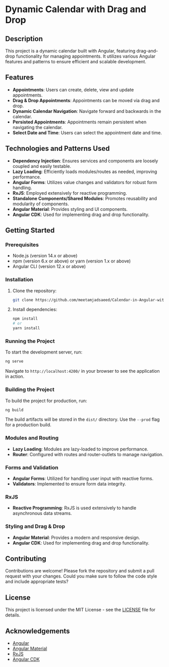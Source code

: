 # Dynamic Calendar with Drag and Drop

## Description

This project is a dynamic calendar built with Angular, featuring drag-and-drop functionality for managing appointments. It utilizes various Angular features and patterns to ensure efficient and scalable development.

## Features

- **Appointments**: Users can create, delete, view and update appointments.
- **Drag & Drop Appointments**: Appointments can be moved via drag and drop.
- **Dynamic Calendar Navigation**: Navigate forward and backwards in the calendar.
- **Persisted Appointments**: Appointments remain persistent when navigating the calendar.
- **Select Date and Time**: Users can select the appointment date and time.

## Technologies and Patterns Used

- **Dependency Injection**: Ensures services and components are loosely coupled and easily testable.
- **Lazy Loading**: Efficiently loads modules/routes as needed, improving performance.
- **Angular Forms**: Utilizes value changes and validators for robust form handling.
- **RxJS**: Employed extensively for reactive programming.
- **Standalone Components/Shared Modules**: Promotes reusability and modularity of components.
- **Angular Material**: Provides styling and UI components.
- **Angular CDK**: Used for implementing drag and drop functionality.

## Getting Started

### Prerequisites

- Node.js (version 14.x or above)
- npm (version 6.x or above) or yarn (version 1.x or above)
- Angular CLI (version 12.x or above)

### Installation

1. Clone the repository:

    ```bash
    git clone https://github.com/meetamjadsaeed/Calendar-in-Angular-with-drag-and-drop-feature-.git
    ```

2. Install dependencies:

    ```bash
    npm install
    # or
    yarn install
    ```

### Running the Project

To start the development server, run:

```bash
ng serve
```

Navigate to `http://localhost:4200/` in your browser to see the application in action.

### Building the Project

To build the project for production, run:

```bash
ng build
```

The build artifacts will be stored in the `dist/` directory. Use the `--prod` flag for a production build.

### Modules and Routing

- **Lazy Loading**: Modules are lazy-loaded to improve performance.
- **Router**: Configured with routes and router-outlets to manage navigation.

### Forms and Validation

- **Angular Forms**: Utilized for handling user input with reactive forms.
- **Validators**: Implemented to ensure form data integrity.

### RxJS

- **Reactive Programming**: RxJS is used extensively to handle asynchronous data streams.

### Styling and Drag & Drop

- **Angular Material**: Provides a modern and responsive design.
- **Angular CDK**: Used for implementing drag and drop functionality.

## Contributing

Contributions are welcome! Please fork the repository and submit a pull request with your changes. Could you make sure to follow the code style and include appropriate tests?

## License

This project is licensed under the MIT License - see the [LICENSE](LICENSE) file for details.

## Acknowledgements

- [Angular](https://angular.io/)
- [Angular Material](https://material.angular.io/)
- [RxJS](https://rxjs.dev/)
- [Angular CDK](https://material.angular.io/cdk/categories)
